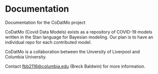 # Documentation
Documentation for the CoDatMo project 

CoDatMo (Covid Data Models) exists as a repository of COVID-19 models written in the Stan language for Bayesian modeling. Our plan is to have an individual repo for each contributed model. 

CoDatMo is a collaboration between the Unversity of Liverpool and Columbia University. 

Contact fbb2116@columbia.edu (Breck Baldwin) for more information. 
